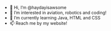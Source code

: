 - 👋 Hi, I’m @haydayisawsome
- 👀 I’m interested in aviation, robotics and coding!
- 🌱 I’m currently learning Java, HTML and CSS
- 📫 Reach me by my website!

<!---
haydayisawsome/haydayisawsome is a ✨ special ✨ repository because its `README.md` (this file) appears on your GitHub profile.
You can click the Preview link to take a look at your changes.
--->
